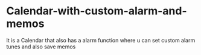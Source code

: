# Calendar-with-custom-alarm-and-memos
It is a Calendar that also has a alarm function where u can set custom alarm tunes and also save memos
